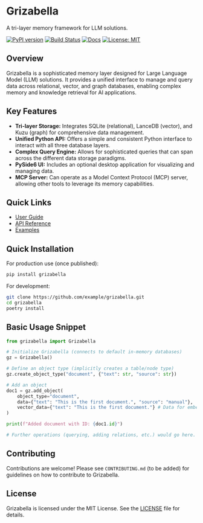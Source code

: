 # Grizabella
A tri-layer memory framework for LLM solutions.

[![PyPI version](https://badge.fury.io/py/grizabella.svg)](https://badge.fury.io/py/grizabella)
[![Build Status](https://github.com/example/grizabella/actions/workflows/ci.yml/badge.svg)](https://github.com/example/grizabella/actions/workflows/ci.yml)
[![Docs](https://img.shields.io/badge/docs-passing-brightgreen)](https://example.github.io/grizabella/)
[![License: MIT](https://img.shields.io/badge/License-MIT-yellow.svg)](LICENSE)

## Overview

Grizabella is a sophisticated memory layer designed for Large Language Model (LLM) solutions. It provides a unified interface to manage and query data across relational, vector, and graph databases, enabling complex memory and knowledge retrieval for AI applications.

## Key Features

*   **Tri-layer Storage:** Integrates SQLite (relational), LanceDB (vector), and Kuzu (graph) for comprehensive data management.
*   **Unified Python API:** Offers a simple and consistent Python interface to interact with all three database layers.
*   **Complex Query Engine:** Allows for sophisticated queries that can span across the different data storage paradigms.
*   **PySide6 UI:** Includes an optional desktop application for visualizing and managing data.
*   **MCP Server:** Can operate as a Model Context Protocol (MCP) server, allowing other tools to leverage its memory capabilities.

## Quick Links

*   [User Guide](https://example.github.io/grizabella/)
*   [API Reference](https://example.github.io/grizabella/api_reference/)
*   [Examples](./examples/)

## Quick Installation

For production use (once published):
```bash
pip install grizabella
```

For development:
```bash
git clone https://github.com/example/grizabella.git
cd grizabella
poetry install
```

## Basic Usage Snippet

```python
from grizabella import Grizabella

# Initialize Grizabella (connects to default in-memory databases)
gz = Grizabella()

# Define an object type (implicitly creates a table/node type)
gz.create_object_type("document", {"text": str, "source": str})

# Add an object
doc1 = gz.add_object(
    object_type="document",
    data={"text": "This is the first document.", "source": "manual"},
    vector_data={"text": "This is the first document."} # Data for embedding
)

print(f"Added document with ID: {doc1.id}")

# Further operations (querying, adding relations, etc.) would go here.
```

## Contributing

Contributions are welcome! Please see `CONTRIBUTING.md` (to be added) for guidelines on how to contribute to Grizabella.

## License

Grizabella is licensed under the MIT License. See the [LICENSE](LICENSE) file for details.
